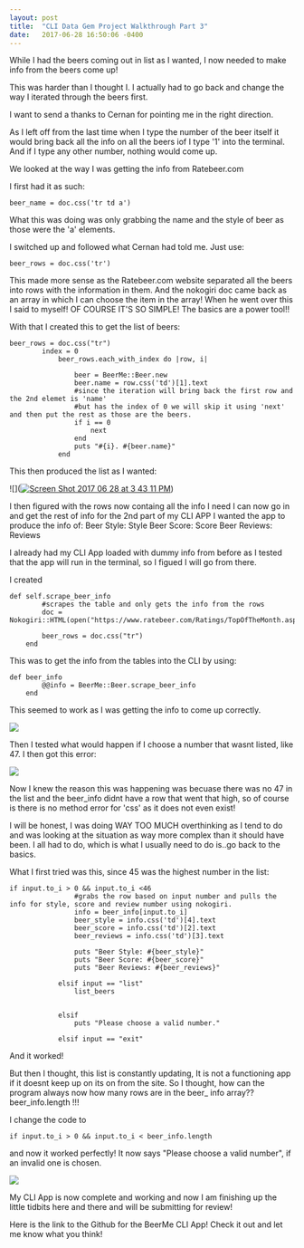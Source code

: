 ```yaml
---
layout: post
title:  "CLI Data Gem Project Walkthrough Part 3"
date:   2017-06-28 16:50:06 -0400
---
```




While I had the beers coming out in list as I wanted, I now needed to make info from the beers come up!

This was harder than I thought I. I actually had to go back and change the way I iterated through the beers first.

I want to send a thanks to Cernan for pointing me in the right direction.

As I left off from the last time when I type the number of the beer itself it would bring back all the info on all the beers iof I type '1' into the terminal. And if I type any other number, nothing would come up.

We looked at the way I was getting the info from Ratebeer.com

I first had it as such:

`beer_name = doc.css('tr td a')`

What this was doing was only grabbing the name and the style of beer as those were the 'a' elements.

I switched up and followed what Cernan had told me. Just use:

`beer_rows = doc.css('tr')`

This made more sense as the Ratebeer.com website separated all the beers into rows with the information in them. And the nokogiri doc came back as an array in which I can choose the item in the array! When he went over this I said to myself! OF COURSE IT'S SO SIMPLE! The basics are a power tool!!

With that I created this to get the list of beers:

```
beer_rows = doc.css("tr")
		index = 0
			beer_rows.each_with_index do |row, i|

				beer = BeerMe::Beer.new
				beer.name = row.css('td')[1].text
				#since the iteration will bring back the first row and the 2nd elemet is 'name'
				#but has the index of 0 we will skip it using 'next' and then put the rest as those are the beers.
				if i == 0 
					next
				end
				puts "#{i}. #{beer.name}"
			end
```

This then produced the list as I wanted:

![](<a href="https://ibb.co/hdaEF5"><img src="https://preview.ibb.co/f50gv5/Screen_Shot_2017_06_28_at_3_43_11_PM.png" alt="Screen Shot 2017 06 28 at 3 43 11 PM" border="0" /></a>)


I then figured with the rows now containg all the info I need I can now go in and get the rest of info for the 2nd part of my CLI APP
I wanted the app to produce the info of:
Beer Style: Style
Beer Score: Score
Beer Reviews: Reviews

I already had my CLI App loaded with dummy info from before as I tested that the app will run in the terminal, so I figued I will go from there.

I created 

```
def self.scrape_beer_info
		#scrapes the table and only gets the info from the rows
		doc = Nokogiri::HTML(open("https://www.ratebeer.com/Ratings/TopOfTheMonth.asp"))
		
		beer_rows = doc.css("tr")
	end
```

This was to get the info from the tables into the CLI by using:

```
def beer_info
		@@info = BeerMe::Beer.scrape_beer_info
	end
```

This seemed to work as I was getting the info to come up correctly.


![](https://ibb.co/n2Rzhk)


Then I tested what would happen if I choose a number that wasnt listed, like 47.
I then got this error:

![](https://ibb.co/i9PVoQ)


Now I knew the reason this was happening was becuase there was no 47 in the list and the beer_info didnt have a row that went that high, so of course is there is no method error for 'css' as it does not even exist!

I will be honest, I was doing WAY TOO MUCH overthinking as I tend to do and was looking at the situation as way more complex than it should have been. I all had to do, which is what I usually need to do is..go back to the basics.

What I first tried was this, since 45 was the highest number in the list:

```
if input.to_i > 0 && input.to_i <46
				#grabs the row based on input number and pulls the info for style, score and review number using nokogiri.
				info = beer_info[input.to_i]
				beer_style = info.css('td')[4].text
				beer_score = info.css('td')[2].text
				beer_reviews = info.css('td')[3].text

				puts "Beer Style: #{beer_style}"
				puts "Beer Score: #{beer_score}"
				puts "Beer Reviews: #{beer_reviews}"

			elsif input == "list"
				list_beers
				
				
			elsif 
				puts "Please choose a valid number."

			elsif input == "exit"

```

And it worked!

But then I thought, this list is constantly updating, It is not a functioning app if it doesnt keep up on its on from the site.
So I thought, how can the program always now how many rows are in the beer_ info array?? beer_info.length !!!

I change the code to 

`if input.to_i > 0 && input.to_i < beer_info.length`

and now it worked perfectly! It now says "Please choose a valid number", if an invalid one is chosen.

![](https://ibb.co/hdaEF5)

My CLI App is now complete and working and now I am finishing up the little tidbits here and there and will be submitting for review!

Here is the link to the Github for the BeerMe CLI App! Check it out and let me know what you think!

[](https://github.com/leog7one/beerme-cli-app)



